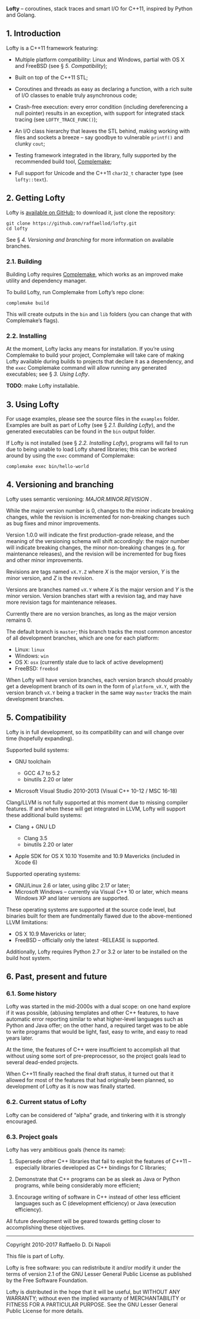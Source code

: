 ﻿**Lofty** – coroutines, stack traces and smart I/O for C++11, inspired by Python and Golang. 

## 1. Introduction

Lofty is a C++11 framework featuring:

*  Multiple platform compatibility: Linux and Windows, partial with OS X and FreeBSD (see §
   _5. Compatibility_);

*  Built on top of the C++11 STL;

*  Coroutines and threads as easy as declaring a function, with a rich suite of I/O classes to enable truly
   asynchronous code;

*  Crash-free execution: every error condition (including dereferencing a null pointer) results in an
   exception, with support for integrated stack tracing (see `LOFTY_TRACE_FUNC()`);

*  An I/O class hierarchy that leaves the STL behind, making working with files and sockets a breeze – say
   goodbye to vulnerable `printf()` and clunky `cout`;

*  Testing framework integrated in the library, fully supported by the recommended build tool,
   [Complemake](https://github.com/raffaellod/complemake);

*  Full support for Unicode and the C++11 `char32_t` character type (see `lofty::text`).


## 2. Getting Lofty

Lofty is [available on GitHub](https://github.com/raffaellod/lofty); to download it, just clone the
repository:

```
git clone https://github.com/raffaellod/lofty.git
cd lofty
```

See § _4. Versioning and branching_ for more information on available branches.


### 2.1. Building

Building Lofty requires [Complemake](https://github.com/raffaellod/complemake), which works as an improved
make utility and dependency manager.

To build Lofty, run Complemake from Lofty’s repo clone:

```
complemake build
```

This will create outputs in the `bin` and `lib` folders (you can change that with Complemake’s flags).


### 2.2. Installing

At the moment, Lofty lacks any means for installation.
If you’re using Complemake to build your project, Complemake will take care of making Lofty available during
builds to projects that declare it as a dependency, and the `exec` Complemake command will allow running any
generated executables; see § _3. Using Lofty_.

**TODO**: make Lofty installable.


## 3. Using Lofty

For usage examples, please see the source files in the `examples` folder. Examples are built as part of Lofty
(see § _2.1. Building Lofty_), and the generated executables can be found in the `bin` output folder.

If Lofty is not installed (see § _2.2. Installing Lofty_), programs will fail to run due to being unable to
load Lofty shared libraries; this can be worked around by using the `exec` command of Complemake:

```
complemake exec bin/hello-world
```


## 4. Versioning and branching

Lofty uses semantic versioning: _MAJOR.MINOR.REVISION_ .

While the major version number is 0, changes to the minor indicate breaking changes, while the revision is
incremented for non-breaking changes such as bug fixes and minor improvements.

Version 1.0.0 will indicate the first production-grade release, and the meaning of the versioning schema will
shift accordingly: the major number will indicate breaking changes, the minor non-breaking changes (e.g. for
maintenance releases), and the revision will be incremented for bug fixes and other minor improvements.

Revisions are tags named `vX.Y.Z` where _X_ is the major version, _Y_ is the minor version, and _Z_ is the
revision.

Versions are branches named `vX.Y` where _X_ is the major version and _Y_ is the minor version. Version
branches start with a revision tag, and may have more revision tags for maintenance releases.

Currently there are no version branches, as long as the major version remains 0.

The default branch is `master`; this branch tracks the most common ancestor of all development branches, which
are one for each platform:

*  Linux:   `linux`
*  Windows: `win`
*  OS X:    `osx` (currently stale due to lack of active development)
*  FreeBSD: `freebsd`

When Lofty will have version branches, each version branch should proably get a development branch of its own
in the form of `platform_vX.Y`, with the version branch `vX.Y` being a tracker in the same way `master` tracks
the main development branches.


## 5. Compatibility

Lofty is in full development, so its compatibility can and will change over time (hopefully expanding).

Supported build systems:

*  GNU toolchain
   *  GCC 4.7 to 5.2
   *  binutils 2.20 or later

*  Microsoft Visual Studio 2010-2013 (Visual C++ 10-12 / MSC 16-18)

Clang/LLVM is not fully supported at this moment due to missing compiler features. If and when these will get
integrated in LLVM, Lofty will support these additional build systems:

*  Clang + GNU LD
   *  Clang 3.5
   *  binutils 2.20 or later

*  Apple SDK for OS X 10.10 Yosemite and 10.9 Mavericks (included in Xcode 6)

Supported operating systems:

*  GNU/Linux 2.6 or later, using glibc 2.17 or later;
*  Microsoft Windows – currently via Visual C++ 10 or later, which means Windows XP and later versions are
   supported.

These operating systems are supported at the source code level, but binaries built for them are fundmentally
flawed due to the above-mentioned LLVM limitations:

*  OS X 10.9 Mavericks or later;
*  FreeBSD – officially only the latest -RELEASE is supported.

Additionally, Lofty requires Python 2.7 or 3.2 or later to be installed on the build host system.


## 6. Past, present and future


### 6.1. Some history

Lofty was started in the mid-2000s with a dual scope: on one hand explore if it was possible, (ab)using
templates and other C++ features, to have automatic error reporting similar to what higher-level languages
such as Python and Java offer; on the other hand, a required target was to be able to write programs that
would be light, fast, easy to write, and easy to read years later.

At the time, the features of C++ were insufficient to accomplish all that without using some sort of
pre-preprocessor, so the project goals lead to several dead-ended projects.

When C++11 finally reached the final draft status, it turned out that it allowed for most of the features that
had originally been planned, so development of Lofty as it is now was finally started.


### 6.2. Current status of Lofty

Lofty can be considered of “alpha” grade, and tinkering with it is strongly encouraged.


### 6.3. Project goals

Lofty has very ambitious goals (hence its name):

1. Supersede other C++ libraries that fail to exploit the features of C++11 – especially libraries developed
   as C++ bindings for C libraries;

2. Demonstrate that C++ programs can be as sleek as Java or Python programs, while being considerably more
   efficient;

3. Encourage writing of software in C++ instead of other less efficient languages such as C (development
   efficiency) or Java (execution efficiency).

All future development will be geared towards getting closer to accomplishing these objectives.




--------------------------------------------------------------------------------------------------------------
Copyright 2010-2017 Raffaello D. Di Napoli

This file is part of Lofty.

Lofty is free software: you can redistribute it and/or modify it under the terms of version 2.1 of the GNU
Lesser General Public License as published by the Free Software Foundation.

Lofty is distributed in the hope that it will be useful, but WITHOUT ANY WARRANTY; without even the implied
warranty of MERCHANTABILITY or FITNESS FOR A PARTICULAR PURPOSE. See the GNU Lesser General Public License for
more details.
